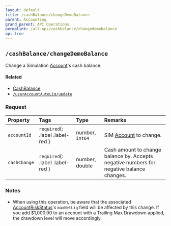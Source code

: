 ```yaml
---
layout: default
title: /cashBalance/changeDemoBalance
parent: Accounting
grand_parent: API Operations
permalink: /all-ops/cashbalance/changedemobalance
op: true
---
```


<script>
    window.addEventListener('load', () => {
        const TDV = Symbol.for('tdv-docs');
        window[TDV].defineTryit({
            name: 'ChangeDemoBalance',
            endpoint: '/cashBalance/changeDemoBalance',
            method: 'POST',
            params: {
                accountId: 0,
                cashChange: 0.00,
            }
        });
        window[TDV].buildCallouts(
            window[TDV].buildCallouts.defaultAuthWarning,
            {
                selector: '#once-daily-warning',
                theme: 'grey',
                title: 'WARNING:',
                message: `Keep in mind, retail API users can only call this endpoint once daily. If you are using this to perform some kind of account reset you will be limited to one daily adjustment.`,
                showWhen() {
                    return !window[TDV].SiteStorage.getIsVendor();
                }
            }
        );
    });
</script>

## `/cashBalance/changeDemoBalance`
Change a Simulation [Account]({{site.baseurl}}/entity-system/entity-index/account)'s cash balance.

#### Related
- [CashBalance]({{site.baseurl}}/entity-system/entity-index/cashbalance)
- [`/userAccountAutoLiq/update`]({{site.baseurl}}/all-ops/useraccountautoliq/update)

### Request

| Property | Tags | Type | Remarks
|:---------|:-----|:-----|:-------
| `accountId` | `required`{: .label .label-red } | number, `int64` | SIM [Account]({{site.baseurl}}/entity-system/entity-index/account) to change.
| `cashChange` | `required`{: .label .label-red } | number, double | Cash amount to change balance by. Accepts negative numbers for negative balance changes.

### Notes
<div id="once-daily-warning"></div>

- When using this operation, be aware that the associated [AccountRiskStatus]({{site.baseurl}}/entity-system/entity-index/accountriskstatus)'s `maxNetLiq` field will be affected by this change. If you add $1,000.00 to an account with a Trailing Max Drawdown applied, the drawdown level will move accordingly.